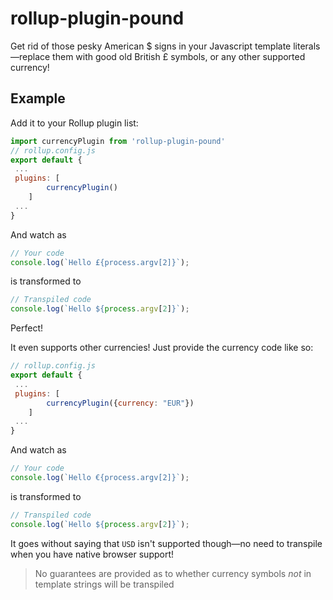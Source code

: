 # rollup-plugin-pound

Get rid of those pesky American $ signs in your Javascript template literals—replace them with good old British £ symbols, or any other supported currency!

## Example

Add it to your Rollup plugin list:

```js
import currencyPlugin from 'rollup-plugin-pound'
// rollup.config.js
export default {
 ...
 plugins: [
        currencyPlugin()
    ]
 ...
}
```

And watch as

```js
// Your code
console.log(`Hello £{process.argv[2]}`);
```

is transformed to

```js
// Transpiled code
console.log(`Hello ${process.argv[2]}`);
```

Perfect!

It even supports other currencies! Just provide the currency code like so:

```js
// rollup.config.js
export default {
 ...
 plugins: [
        currencyPlugin({currency: "EUR"})
    ]
 ...
}
```

And watch as

```js
// Your code
console.log(`Hello €{process.argv[2]}`);
```

is transformed to

```js
// Transpiled code
console.log(`Hello ${process.argv[2]}`);
```

It goes without saying that `USD` isn't supported though—no need to transpile when you have native browser support!

> No guarantees are provided as to whether currency symbols _not_ in template strings will be transpiled
